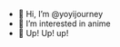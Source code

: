 - 👋 Hi, I’m @yoyijourney
- 👀 I’m interested in anime 
- 🐂 Up! Up! up!


<!---
yoyijourney/yoyijourney is a ✨ special ✨ repository because its `README.md` (this file) appears on your GitHub profile.
You can click the Preview link to take a look at your changes.
--->
